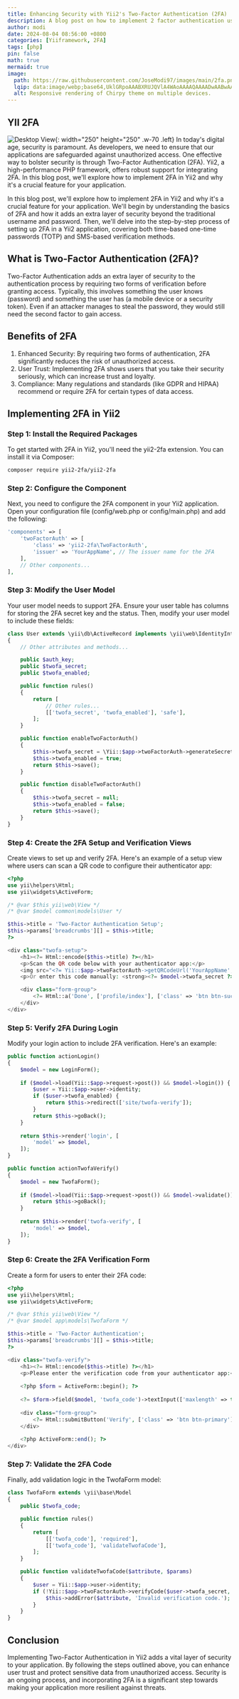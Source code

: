 ```yaml
---
title: Enhancing Security with Yii2's Two-Factor Authentication (2FA)
description: A blog post on how to implement 2 factor authentication using yii
author: modi
date: 2024-08-04 08:56:00 +0800
categories: [Yiiframework, 2FA]
tags: [php]
pin: false
math: true
mermaid: true
image:
  path: https://raw.githubusercontent.com/JoseModi97/images/main/2fa.png
  lqip: data:image/webp;base64,UklGRpoAAABXRUJQVlA4WAoAAAAQAAAADwAABwAAQUxQSDIAAAARL0AmbZurmr57yyIiqE8oiG0bejIYEQTgqiDA9vqnsUSI6H+oAERp2HZ65qP/VIAWAFZQOCBCAAAA8AEAnQEqEAAIAAVAfCWkAALp8sF8rgRgAP7o9FDvMCkMde9PK7euH5M1m6VWoDXf2FkP3BqV0ZYbO6NA/VFIAAAA
  alt: Responsive rendering of Chirpy theme on multiple devices.
---
```


## YII 2FA

![Desktop View](https://raw.githubusercontent.com/JoseModi97/images/main/_2b3f721b-4b61-4fab-af0d-34ab7492ba3b.jfif){: width="250" height="250" .w-70 .left}
In today's digital age, security is paramount. As developers, we need to ensure that our applications are safeguarded against unauthorized access. One effective way to bolster security is through Two-Factor Authentication (2FA). Yii2, a high-performance PHP framework, offers robust support for integrating 2FA. In this blog post, we'll explore how to implement 2FA in Yii2 and why it's a crucial feature for your application. 

In this blog post, we'll explore how to implement 2FA in Yii2 and why it's a crucial feature for your application. We'll begin by understanding the basics of 2FA and how it adds an extra layer of security beyond the traditional username and password. Then, we'll delve into the step-by-step process of setting up 2FA in a Yii2 application, covering both time-based one-time passwords (TOTP) and SMS-based verification methods.


## What is Two-Factor Authentication (2FA)?

Two-Factor Authentication adds an extra layer of security to the authentication process by requiring two forms of verification before granting access. Typically, this involves something the user knows (password) and something the user has (a mobile device or a security token). Even if an attacker manages to steal the password, they would still need the second factor to gain access.

## Benefits of 2FA
1. Enhanced Security: By requiring two forms of authentication, 2FA significantly reduces the risk of unauthorized access.
2. User Trust: Implementing 2FA shows users that you take their security seriously, which can increase trust and loyalty.
3. Compliance: Many regulations and standards (like GDPR and HIPAA) recommend or require 2FA for certain types of data access.


## Implementing 2FA in Yii2
### Step 1: Install the Required Packages
To get started with 2FA in Yii2, you'll need the yii2-2fa extension. You can install it via Composer:

```bash
composer require yii2-2fa/yii2-2fa
```
### Step 2: Configure the Component
Next, you need to configure the 2FA component in your Yii2 application. Open your configuration file (config/web.php or config/main.php) and add the following:
```php
'components' => [
    'twoFactorAuth' => [
        'class' => 'yii2-2fa\TwoFactorAuth',
        'issuer' => 'YourAppName', // The issuer name for the 2FA
    ],
    // Other components...
],
```

### Step 3: Modify the User Model
Your user model needs to support 2FA. Ensure your user table has columns for storing the 2FA secret key and the status. Then, modify your user model to include these fields:

```php
class User extends \yii\db\ActiveRecord implements \yii\web\IdentityInterface
{
    // Other attributes and methods...

    public $auth_key;
    public $twofa_secret;
    public $twofa_enabled;

    public function rules()
    {
        return [
            // Other rules...
            [['twofa_secret', 'twofa_enabled'], 'safe'],
        ];
    }

    public function enableTwoFactorAuth()
    {
        $this->twofa_secret = \Yii::$app->twoFactorAuth->generateSecretKey();
        $this->twofa_enabled = true;
        return $this->save();
    }

    public function disableTwoFactorAuth()
    {
        $this->twofa_secret = null;
        $this->twofa_enabled = false;
        return $this->save();
    }
}
```

### Step 4: Create the 2FA Setup and Verification Views
Create views to set up and verify 2FA. Here's an example of a setup view where users can scan a QR code to configure their authenticator app:

```php
<?php
use yii\helpers\Html;
use yii\widgets\ActiveForm;

/* @var $this yii\web\View */
/* @var $model common\models\User */

$this->title = 'Two-Factor Authentication Setup';
$this->params['breadcrumbs'][] = $this->title;
?>

<div class="twofa-setup">
    <h1><?= Html::encode($this->title) ?></h1>
    <p>Scan the QR code below with your authenticator app:</p>
    <img src="<?= Yii::$app->twoFactorAuth->getQRCodeUrl('YourAppName', $model->email, $model->twofa_secret) ?>" alt="QR Code">
    <p>Or enter this code manually: <strong><?= $model->twofa_secret ?></strong></p>

    <div class="form-group">
        <?= Html::a('Done', ['profile/index'], ['class' => 'btn btn-success']) ?>
    </div>
</div>
```

### Step 5: Verify 2FA During Login
Modify your login action to include 2FA verification. Here's an example:

```php
public function actionLogin()
{
    $model = new LoginForm();
    
    if ($model->load(Yii::$app->request->post()) && $model->login()) {
        $user = Yii::$app->user->identity;
        if ($user->twofa_enabled) {
            return $this->redirect(['site/twofa-verify']);
        }
        return $this->goBack();
    }
    
    return $this->render('login', [
        'model' => $model,
    ]);
}

public function actionTwofaVerify()
{
    $model = new TwofaForm();
    
    if ($model->load(Yii::$app->request->post()) && $model->validate()) {
        return $this->goBack();
    }
    
    return $this->render('twofa-verify', [
        'model' => $model,
    ]);
}
```

### Step 6: Create the 2FA Verification Form
Create a form for users to enter their 2FA code:

```php
<?php
use yii\helpers\Html;
use yii\widgets\ActiveForm;

/* @var $this yii\web\View */
/* @var $model app\models\TwofaForm */

$this->title = 'Two-Factor Authentication';
$this->params['breadcrumbs'][] = $this->title;
?>

<div class="twofa-verify">
    <h1><?= Html::encode($this->title) ?></h1>
    <p>Please enter the verification code from your authenticator app:</p>
    
    <?php $form = ActiveForm::begin(); ?>
    
    <?= $form->field($model, 'twofa_code')->textInput(['maxlength' => true]) ?>
    
    <div class="form-group">
        <?= Html::submitButton('Verify', ['class' => 'btn btn-primary']) ?>
    </div>
    
    <?php ActiveForm::end(); ?>
</div>
```

### Step 7: Validate the 2FA Code
Finally, add validation logic in the TwofaForm model:

```php
class TwofaForm extends \yii\base\Model
{
    public $twofa_code;

    public function rules()
    {
        return [
            [['twofa_code'], 'required'],
            [['twofa_code'], 'validateTwofaCode'],
        ];
    }

    public function validateTwofaCode($attribute, $params)
    {
        $user = Yii::$app->user->identity;
        if (!Yii::$app->twoFactorAuth->verifyCode($user->twofa_secret, $this->$attribute)) {
            $this->addError($attribute, 'Invalid verification code.');
        }
    }
}
```

## Conclusion
Implementing Two-Factor Authentication in Yii2 adds a vital layer of security to your application. By following the steps outlined above, you can enhance user trust and protect sensitive data from unauthorized access. Security is an ongoing process, and incorporating 2FA is a significant step towards making your application more resilient against threats.